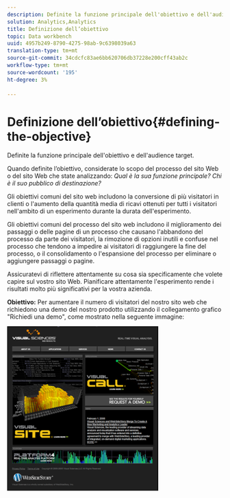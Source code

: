 ```yaml
---
description: Definite la funzione principale dell'obiettivo e dell'audience target.
solution: Analytics,Analytics
title: Definizione dell’obiettivo
topic: Data workbench
uuid: 4957b249-8790-4275-98ab-9c6398039a63
translation-type: tm+mt
source-git-commit: 34cdcfc83ae6bb620706db37228e200cff43ab2c
workflow-type: tm+mt
source-wordcount: '195'
ht-degree: 3%

---
```



# Definizione dell’obiettivo{#defining-the-objective}

Definite la funzione principale dell&#39;obiettivo e dell&#39;audience target.

Quando definite l’obiettivo, considerate lo scopo del processo del sito Web o del sito Web che state analizzando: *Qual è la sua funzione principale? Chi è il suo pubblico di destinazione?*

Gli obiettivi comuni del sito web includono la conversione di più visitatori in clienti o l&#39;aumento della quantità media di ricavi ottenuti per tutti i visitatori nell&#39;ambito di un esperimento durante la durata dell&#39;esperimento.

Gli obiettivi comuni del processo del sito web includono il miglioramento dei passaggi o delle pagine di un processo che causano l&#39;abbandono del processo da parte dei visitatori, la rimozione di opzioni inutili e confuse nel processo che tendono a impedire ai visitatori di raggiungere la fine del processo, o il consolidamento o l&#39;espansione del processo per eliminare o aggiungere passaggi o pagine.

Assicuratevi di riflettere attentamente su cosa sia specificamente che volete capire sul vostro sito Web. Pianificare attentamente l&#39;esperimento rende i risultati molto più significativi per la vostra azienda.

**Obiettivo:** Per aumentare il numero di visitatori del nostro sito web che richiedono una demo del nostro prodotto utilizzando il collegamento grafico &quot;Richiedi una demo&quot;, come mostrato nella seguente immagine:

![](assets/ControlPage.png)

